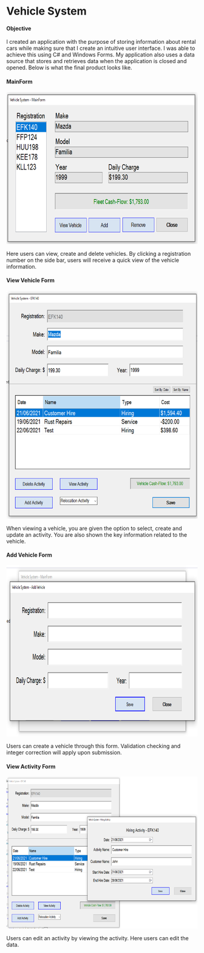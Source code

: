 # Vehicle System

<h4>Objective</h4>

I created an application with the purpose of storing information about rental cars while making sure that I create an intuitive user interface. I was able to achieve this using C# and Windows Forms.  My application also uses a data source that stores and retrieves data when the application is closed and opened. Below is what the final product looks like.

<h4>MainForm</h4>

<img src="https://raw.githubusercontent.com/travisbyr/Vehicle-System/main/Documentation%20Images/MainForm.png" height="400">

Here users can view, create and delete vehicles. By clicking a registration number on the side bar, users will receive a quick view of the vehicle information.

<h4>View Vehicle Form</h4>

<img src="https://raw.githubusercontent.com/travisbyr/Vehicle-System/main/Documentation%20Images/ViewVehicle.png" height="600">

When viewing a vehicle, you are given the option to select, create and update an activity. You are also shown the key information related to the vehicle.

<h4>Add Vehicle Form</h4>

<img src ="https://raw.githubusercontent.com/travisbyr/Vehicle-System/main/Documentation%20Images/AddVehicle.png" height="450">

Users can create a vehicle through this form. Validation checking and integer correction will apply upon submission.

<h4>View Activity Form</h4>

<img src="https://raw.githubusercontent.com/travisbyr/Vehicle-System/main/Documentation%20Images/ViewActivity.png" height="400">

Users can edit an activity by viewing the activity. Here users can edit the data.

